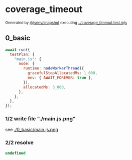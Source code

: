 # coverage_timeout

<sub>
  Generated by <a href="https://github.com/jsenv/core/tree/main/packages/independent/snapshot">@jsenv/snapshot</a> executing <a href="../coverage_timeout.test.mjs">../coverage_timeout.test.mjs</a>
</sub>

## 0_basic

```js
await run({
  testPlan: {
    "main.js": {
      node: {
        runtime: nodeWorkerThread({
          gracefulStopAllocatedMs: 1_000,
          env: { AWAIT_FOREVER: true },
        }),
        allocatedMs: 3_000,
      },
    },
  },
});
```

### 1/2 write file "./main.js.png"

see [./0_basic/main.js.png](./0_basic/main.js.png)

### 2/2 resolve

```js
undefined
```